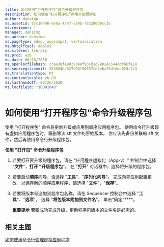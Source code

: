 ```yaml
---
title: 如何使用“打开程序包”命令升级程序包
description: 如何使用“打开程序包”命令升级程序包
author: dansimp
ms.assetid: 67c10440-de8a-4547-a34b-f83206d0cc3b
ms.reviewer: ''
manager: dansimp
ms.author: dansimp
ms.pagetype: mdop, appcompat, virtualization
ms.mktglfcycl: deploy
ms.sitesec: library
ms.prod: w10
ms.date: 06/16/2016
ms.openlocfilehash: cca438fe90373e8f934d1d790246544cdf46fa18
ms.sourcegitcommit: 354664bc527d93f80687cd2eba70d1eea024c7c3
ms.translationtype: MT
ms.contentlocale: zh-CN
ms.lasthandoff: 06/26/2020
ms.locfileid: "10801048"
---
```

# 如何使用“打开程序包”命令升级程序包


使用 "打开程序包" 命令将更新升级或应用到顺序应用程序包。 使用命令行升级现有虚拟应用程序包时，将删除该 sft 文件的原始版本。 你应该先备份关联的 sft 文件，然后再使用命令行升级程序包。

**使用 "打开包" 命令升级程序包**

1.  若要打开要升级的程序包，请在 "应用程序虚拟化（App-v）" 控制台中选择 "**文件**"，**打开 "升级程序包**"。 在 "**打开**" 对话框中，选择将升级的程序包。

2.  若要启动**顺序**向导，请选择 "**工具**"、"**序列化向导**"。 完成向导应用配置更改，以保存新的顺序应用程序，请选择 "**文件**"，"**保存**"。

3.  若要将版本号追加到程序包名称，请在 Sequencer 控制台中选择 "**工具**"、"**选项**"。 选择 "**将包版本附加到文件名**"。 单击“确定”****。

    **重要提示** 若要成功完成升级，更新程序包版本的文件名是必需的。

     

## 相关主题


[如何使用命令行管理虚拟应用程序](how-to-manage-virtual-applications-using-the-command-line.md)

 

 





